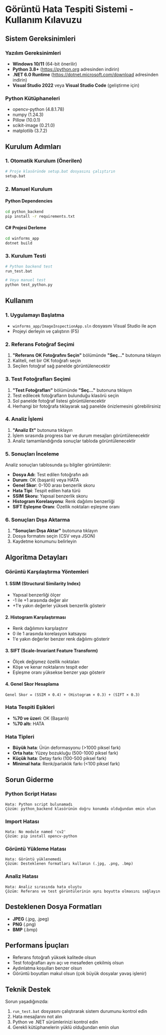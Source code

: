 # Görüntü Hata Tespiti Sistemi - Kullanım Kılavuzu

## Sistem Gereksinimleri

### Yazılım Gereksinimleri
- **Windows 10/11** (64-bit önerilir)
- **Python 3.8+** (https://python.org adresinden indirin)
- **.NET 6.0 Runtime** (https://dotnet.microsoft.com/download adresinden indirin)
- **Visual Studio 2022** veya **Visual Studio Code** (geliştirme için)

### Python Kütüphaneleri
- opencv-python (4.8.1.78)
- numpy (1.24.3)
- Pillow (10.0.1)
- scikit-image (0.21.0)
- matplotlib (3.7.2)

## Kurulum Adımları

### 1. Otomatik Kurulum (Önerilen)
```bash
# Proje klasöründe setup.bat dosyasını çalıştırın
setup.bat
```

### 2. Manuel Kurulum

#### Python Dependencies
```bash
cd python_backend
pip install -r requirements.txt
```

#### C# Projesi Derleme
```bash
cd winforms_app
dotnet build
```

### 3. Kurulum Testi
```bash
# Python backend test
run_test.bat

# Veya manuel test
python test_python.py
```

## Kullanım

### 1. Uygulamayı Başlatma
- `winforms_app/ImageInspectionApp.sln` dosyasını Visual Studio ile açın
- Projeyi derleyin ve çalıştırın (F5)

### 2. Referans Fotoğraf Seçimi
1. **"Referans OK Fotoğrafını Seçin"** bölümünde **"Seç..."** butonuna tıklayın
2. Kaliteli, net bir OK fotoğrafı seçin
3. Seçilen fotoğraf sağ panelde görüntülenecektir

### 3. Test Fotoğrafları Seçimi
1. **"Test Fotoğrafları"** bölümünde **"Seç..."** butonuna tıklayın
2. Test edilecek fotoğrafların bulunduğu klasörü seçin
3. Sol panelde fotoğraf listesi görüntülenecektir
4. Herhangi bir fotoğrafa tıklayarak sağ panelde önizlemesini görebilirsiniz

### 4. Analiz İşlemi
1. **"Analiz Et"** butonuna tıklayın
2. İşlem sırasında progress bar ve durum mesajları görüntülenecektir
3. Analiz tamamlandığında sonuçlar tabloda görüntülenecektir

### 5. Sonuçları İnceleme
Analiz sonuçları tablosunda şu bilgiler görüntülenir:
- **Dosya Adı**: Test edilen fotoğrafın adı
- **Durum**: OK (başarılı) veya HATA
- **Genel Skor**: 0-100 arası benzerlik skoru
- **Hata Tipi**: Tespit edilen hata türü
- **SSIM Skoru**: Yapısal benzerlik skoru
- **Histogram Korelasyonu**: Renk dağılımı benzerliği
- **SIFT Eşleşme Oranı**: Özellik noktaları eşleşme oranı

### 6. Sonuçları Dışa Aktarma
1. **"Sonuçları Dışa Aktar"** butonuna tıklayın
2. Dosya formatını seçin (CSV veya JSON)
3. Kaydetme konumunu belirleyin

## Algoritma Detayları

### Görüntü Karşılaştırma Yöntemleri

#### 1. SSIM (Structural Similarity Index)
- Yapısal benzerliği ölçer
- -1 ile +1 arasında değer alır
- +1'e yakın değerler yüksek benzerlik gösterir

#### 2. Histogram Karşılaştırması
- Renk dağılımını karşılaştırır
- 0 ile 1 arasında korelasyon katsayısı
- 1'e yakın değerler benzer renk dağılımı gösterir

#### 3. SIFT (Scale-Invariant Feature Transform)
- Ölçek değişmez özellik noktaları
- Köşe ve kenar noktalarını tespit eder
- Eşleşme oranı yüksekse benzer yapı gösterir

#### 4. Genel Skor Hesaplama
```
Genel Skor = (SSIM × 0.4) + (Histogram × 0.3) + (SIFT × 0.3)
```

### Hata Tespiti Eşikleri
- **%70 ve üzeri**: OK (Başarılı)
- **%70 altı**: HATA

### Hata Tipleri
- **Büyük hata**: Ürün deformasyonu (>1000 piksel fark)
- **Orta hata**: Yüzey bozukluğu (500-1000 piksel fark)
- **Küçük hata**: Detay farkı (100-500 piksel fark)
- **Minimal hata**: Renk/parlaklık farkı (<100 piksel fark)

## Sorun Giderme

### Python Script Hatası
```
Hata: Python script bulunamadı
Çözüm: python_backend klasörünün doğru konumda olduğundan emin olun
```

### Import Hatası
```
Hata: No module named 'cv2'
Çözüm: pip install opencv-python
```

### Görüntü Yükleme Hatası
```
Hata: Görüntü yüklenemedi
Çözüm: Desteklenen formatları kullanın (.jpg, .png, .bmp)
```

### Analiz Hatası
```
Hata: Analiz sırasında hata oluştu
Çözüm: Referans ve test görüntülerinin aynı boyutta olmasını sağlayın
```

## Desteklenen Dosya Formatları
- **JPEG** (.jpg, .jpeg)
- **PNG** (.png)
- **BMP** (.bmp)

## Performans İpuçları
- Referans fotoğrafı yüksek kalitede olsun
- Test fotoğrafları aynı açı ve mesafeden çekilmiş olsun
- Aydınlatma koşulları benzer olsun
- Görüntü boyutları makul olsun (çok büyük dosyalar yavaş işlenir)

## Teknik Destek
Sorun yaşadığınızda:
1. `run_test.bat` dosyasını çalıştırarak sistem durumunu kontrol edin
2. Hata mesajlarını not alın
3. Python ve .NET sürümlerinizi kontrol edin
4. Gerekli kütüphanelerin yüklü olduğundan emin olun